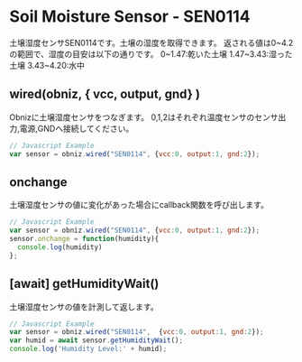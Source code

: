 # Soil Moisture Sensor - SEN0114
土壌湿度センサSEN0114です。土壌の湿度を取得できます。
返される値は0~4.2の範囲で、湿度の目安は以下の通りです。
0~1.47:乾いた土壌
1.47~3.43:湿った土壌
3.43~4.20:水中


## wired(obniz, { vcc, output, gnd} )
Obnizに土壌湿度センサをつなぎます。
0,1,2はそれぞれ温度センサのセンサ出力,電源,GNDへ接続してください。
```javascript
// Javascript Example
var sensor = obniz.wired("SEN0114", {vcc:0, output:1, gnd:2});
```

## onchange
土壌湿度センサの値に変化があった場合にcallback関数を呼び出します。

```javascript
// Javascript Example
var sensor = obniz.wired("SEN0114", {vcc:0, output:1, gnd:2});
sensor.onchange = function(humidity){
  console.log(humidity)
};
```
## [await] getHumidityWait()
土壌湿度センサの値を計測して返します。
```javascript
// Javascript Example
var sensor = obniz.wired("SEN0114",  {vcc:0, output:1, gnd:2});
var humid = await sensor.getHumidityWait();
console.log('Humidity Level:' + humid);
```
